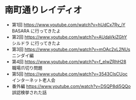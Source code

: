 # 南町通りレイディオ  

* 第1回 https://www.youtube.com/watch?v=hUdCx7Ry_iY  
  BASARA に行ってきたよ
* 第2回 https://www.youtube.com/watch?v=AUdaVkiZGhY  
  シルドラ に行ってきたよ
* 第3回 https://www.youtube.com/watch?v=mOAc2xL2NUs  
  ニンダイ編
* 第4回 https://www.youtube.com/watch?v=f_eIwZRhH28  
  職場爪切り問題
* 第5回 https://www.youtube.com/watch?v=3543CIsCUoc  
  インターネット老人会
* 番外編 https://www.youtube.com/watch?v=DSQP8di5QQo  
  誤認検挙された話
